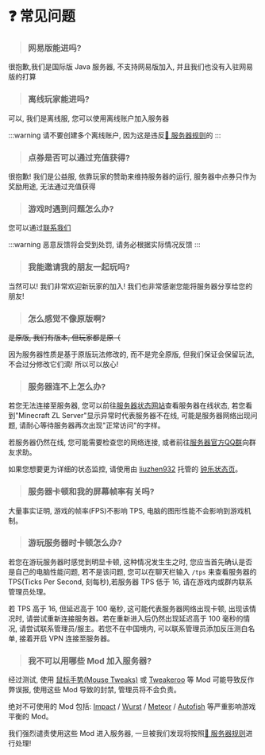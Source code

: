 # ❓ 常见问题

> ### 网易版能进吗?

很抱歉,我们是国际版 Java 服务器, 不支持网易版加入, 并且我们也没有入驻网易版的打算

> ### 离线玩家能进吗?

可以, 我们是离线服, 您可以使用离线账户加入服务器

:::warning
请不要创建多个离线账户, 因为这是违反[📃 服务器规则](/规则/server-rule)的
:::

> ### 点券是否可以通过充值获得?

很抱歉! 我们是公益服, 依靠玩家的赞助来维持服务器的运行, 服务器中点券只作为奖励用途, 无法通过充值获得

> ### 游戏时遇到问题怎么办?

您可以通过[联系我们](其他/contact)

:::warning
恶意反馈将会受到处罚, 请务必根据实际情况反馈
:::

> ### 我能邀请我的朋友一起玩吗?

当然可以! 我们非常欢迎新玩家的加入! 我们也非常感谢您能将服务器分享给您的朋友!

> ### 怎么感觉不像原版啊?

~~是原版, 我们有版本, 但玩家都是原（~~

因为服务器性质是基于原版玩法修改的, 而不是完全原版, 但我们保证会保留玩法, 不会过分修改它们滴! 所以可以放心!

> ### 服务器连不上怎么办?

若您无法连接至服务器, 您可以前往[服务器状态网站](https://status.tblstudio.cn/)查看服务器在线状态, 若您看到"Minecraft ZL Server"显示异常时代表服务器不在线, 可能是服务器网络出现问题, 请耐心等待服务器再次出现"正常访问"的字样。

若服务器仍然在线, 您可能需要检查您的网络连接, 或者前往[服务器官方QQ群](http://qm.qq.com/cgi-bin/qm/qr?_wv=1027&k=2pX60vE_kzMkyrFKK7K1C59_0KSuHoSl&authKey=rM2GVXEqz1abk58iuOUaCqq0kUOMMn1sZguc1iQUCB71r62uouYAHOHr%2BvspwgVp&noverify=0&group_code=770813535)向群友求助。

如果您想要更为详细的状态监控, 请使用由 [liuzhen932](https://zh-cn.namemc.com/profile/liuzhen932.1) 托管的 [钟乐状态页](https://status.liuzhen932.top/status/zl)。

> ### 服务器卡顿和我的屏幕帧率有关吗?

大量事实证明, 游戏的帧率(FPS)不影响 TPS, 电脑的图形性能不会影响到游戏机制。

> ### 游玩服务器时卡顿怎么办?

若您在游玩服务器时感觉到明显卡顿, 这种情况发生生之时, 您应当首先确认是否是自己的电脑性能问题, 若不是该问题, 您可以在聊天栏输入 `/tps` 来查看服务器的 TPS(Ticks Per Second, 刻每秒),若服务器 TPS 低于 16, 请在游戏内或群内联系管理员处理。

若 TPS 高于 16, 但延迟高于 100 毫秒, 这可能代表服务器网络出现卡顿, 出现该情况时, 请尝试重新连接服务器。若在重新进入后仍然出现延迟高于 100 毫秒的情况, 请尝试联系管理员/服主。若您不在中国境内, 可以联系管理员添加反压测白名单, 接着开启 VPN 连接至服务器。

> ### 我不可以用哪些 Mod 加入服务器?

经过测试, 使用 [鼠标手势(Mouse Tweaks)](https://www.mcmod.cn/class/1162.html) 或 [Tweakeroo](https://www.mcmod.cn/class/2230.html) 等 Mod 可能导致反作弊误报, 使用这些 Mod 导致的封禁, 管理员将不会负责。

绝对不可使用的 Mod 包括: [Impact](/规则/server-rule#hack?impact) / [Wurst](/规则/server-rule#hack?wurst) / [Meteor](/规则/server-rule#hack?meteor) / [Autofish](/规则/server-rule#hack?autofish) 等严重影响游戏平衡的 Mod。

我们强烈谴责使用这些 Mod 进入服务器, 一旦被我们发现将按照[📃 服务器规则](/规则/server-rule#hack)进行处理!
